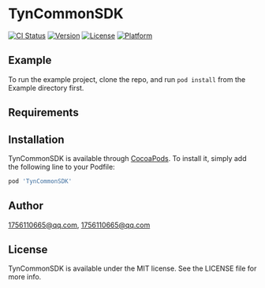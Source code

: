 # TynCommonSDK

[![CI Status](https://img.shields.io/travis/1756110665@qq.com/TynCommonSDK.svg?style=flat)](https://travis-ci.org/1756110665@qq.com/TynCommonSDK)
[![Version](https://img.shields.io/cocoapods/v/TynCommonSDK.svg?style=flat)](https://cocoapods.org/pods/TynCommonSDK)
[![License](https://img.shields.io/cocoapods/l/TynCommonSDK.svg?style=flat)](https://cocoapods.org/pods/TynCommonSDK)
[![Platform](https://img.shields.io/cocoapods/p/TynCommonSDK.svg?style=flat)](https://cocoapods.org/pods/TynCommonSDK)

## Example

To run the example project, clone the repo, and run `pod install` from the Example directory first.

## Requirements

## Installation

TynCommonSDK is available through [CocoaPods](https://cocoapods.org). To install
it, simply add the following line to your Podfile:

```ruby
pod 'TynCommonSDK'
```

## Author

1756110665@qq.com, 1756110665@qq.com

## License

TynCommonSDK is available under the MIT license. See the LICENSE file for more info.
